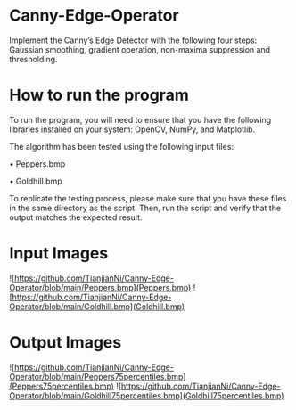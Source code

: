 # Canny-Edge-Operator
Implement the Canny’s Edge Detector with the following four steps: Gaussian smoothing, gradient operation, non-maxima suppression and thresholding.

# How to run the program
To run the program, you will need to ensure that you have the following libraries installed on your system: OpenCV, NumPy, and Matplotlib.

The algorithm has been tested using the following input files:

 • Peppers.bmp
 
 • Goldhill.bmp

To replicate the testing process, please make sure that you have these files in the same directory as the script. Then, run the script and verify that the output matches the expected result.

# Input Images
![https://github.com/TianjianNi/Canny-Edge-Operator/blob/main/Peppers.bmp](Peppers.bmp)
![https://github.com/TianjianNi/Canny-Edge-Operator/blob/main/Goldhill.bmp](Goldhill.bmp)

# Output Images
![https://github.com/TianjianNi/Canny-Edge-Operator/blob/main/Peppers75percentiles.bmp](Peppers75percentiles.bmp)
![https://github.com/TianjianNi/Canny-Edge-Operator/blob/main/Goldhill75percentiles.bmp](Goldhill75percentiles.bmp)
